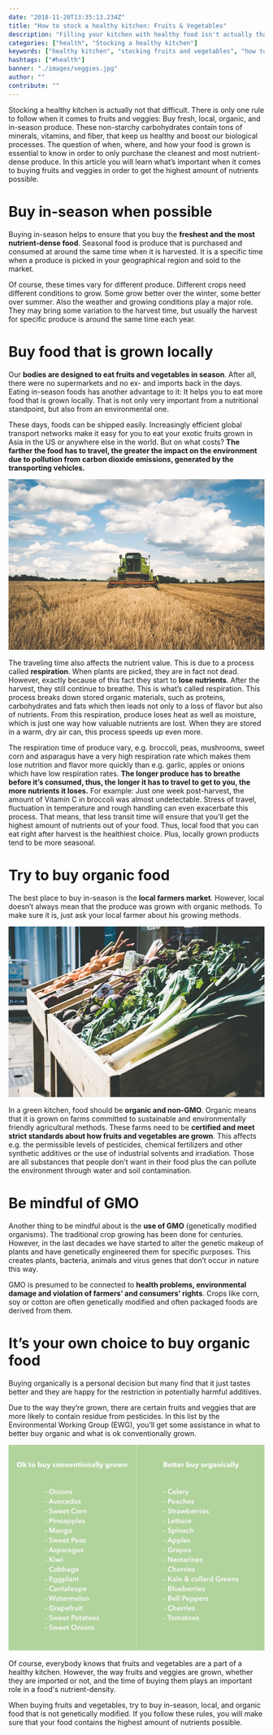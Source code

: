 ```yaml
---
date: "2018-11-20T13:35:13.234Z"
title: "How to stock a healthy kitchen: Fruits & Vegetables"
description: "Filling your kitchen with healthy food isn't actually that difficult. When it comes to fruits and vegetables, there are some things to consider when buying them as the amount of nutrients highly depend on the quality of the food. Read here, how to stock a healthy kitchen with fruits and vegetables »"
categories: ["health", "Stocking a healthy kitchen"]
keywords: ["healthy kitchen", "stocking fruits and vegetables", "how to stock a healthy kitchen"]
hashtags: ["#health"]
banner: "./images/veggies.jpg"
author: ""
contribute: ""
---
```


Stocking a healthy kitchen is actually not that difficult. There is only one rule to follow when it comes to fruits and veggies: Buy fresh, local, organic, and in-season produce. These non-starchy carbohydrates contain tons of minerals, vitamins, and fiber, that keep us healthy and boost our biological processes. The question of when, where, and how your food is grown is essential to know in order to only purchase the cleanest and most nutrient-dense produce. In this article you will learn what’s important when it comes to buying fruits and veggies in order to get the highest amount of nutrients possible.

# Buy in-season when possible

Buying in-season helps to ensure that you buy the **freshest and the most nutrient-dense food**. Seasonal food is produce that is purchased and consumed at around the same time when it is harvested. It is a specific time when a produce is picked in your geographical region and sold to the market.

Of course, these times vary for different produce. Different crops need different conditions to grow. Some grow better over the winter, some better over summer. Also the weather and growing conditions play a major role. They may bring some variation to the harvest time, but usually the harvest for specific produce is around the same time each year.

# Buy food that is grown locally

Our **bodies are designed to eat fruits and vegetables in season**. After all, there were no supermarkets and no ex- and imports back in the days. Eating in-season foods has another advantage to it: It helps you to eat more food that is grown locally. That is not only very important from a nutritional standpoint, but also from an environmental one.

These days, foods can be shipped easily. Increasingly efficient global transport networks make it easy for you to eat your exotic fruits grown in Asia in the US or anywhere else in the world. But on what costs? **The farther the food has to travel, the greater the impact on the environment due to pollution from carbon dioxide emissions, generated by the transporting vehicles.**

![stocking a healthy kitchen with local food](./images/harvest.jpg)

The traveling time also affects the nutrient value. This is due to a process called **respiration**. When plants are picked, they are in fact not dead. However, exactly because of this fact they start to **lose nutrients**. After the harvest, they still continue to breathe. This is what’s called respiration. This process breaks down stored organic materials, such as proteins, carbohydrates and fats which then leads not only to a loss of flavor but also of nutrients. From this respiration, produce loses heat as well as moisture, which is just one way how valuable nutrients are lost. When they are stored in a warm, dry air can, this process speeds up even more.

The respiration time of produce vary, e.g. broccoli, peas, mushrooms, sweet corn and asparagus have a very high respiration rate which makes them lose nutrition and flavor more quickly than e.g. garlic, apples or onions which have low respiration rates. **The longer produce has to breathe before it’s consumed, thus, the longer it has to travel to get to you, the more nutrients it loses.** For example: Just one week post-harvest, the amount of Vitamin C in broccoli was almost undetectable. Stress of travel, fluctuation in temperature and rough handling can even exacerbate this process. That means, that less transit time will ensure that you’ll get the highest amount of nutrients out of your food. Thus, local food that you can eat right after harvest is the healthiest choice. Plus, locally grown products tend to be more seasonal.

# Try to buy organic food

The best place to buy in-season is the **local farmers market**. However, local doesn’t always mean that the produce was grown with organic methods. To make sure it is, just ask your local farmer about his growing methods.

![stocking a healthy kitchen organic food](./images/farmers_market.jpg)

In a green kitchen, food should be **organic and non-GMO**. Organic means that it is grown on farms committed to sustainable and environmentally friendly agricultural methods. These farms need to be **certified and meet strict standards about how fruits and vegetables are grown**. This affects e.g. the permissible levels of pesticides, chemical fertilizers and other synthetic additives or the use of industrial solvents and irradiation. Those are all substances that people don’t want in their food plus the can pollute the environment through water and soil contamination.

# Be mindful of GMO

Another thing to be mindful about is the **use of GMO** (genetically modified organisms). The traditional crop growing has been done for centuries. However, in the last decades we have started to alter the genetic makeup of plants and have genetically engineered them for specific purposes. This creates plants, bacteria, animals and virus genes that don’t occur in nature this way.

GMO is presumed to be connected to **health problems, environmental damage and violation of farmers’ and consumers’ rights**. Crops like corn, soy or cotton are often genetically modified and often packaged foods are derived from them.

# It’s your own choice to buy organic food

Buying organically is a personal decision but many find that it just tastes better and they are happy for the restriction in potentially harmful additives.

Due to the way they’re grown, there are certain fruits and veggies that are more likely to contain residue from pesticides. In this list by the Environmental Working Group (EWG), you’ll get some assistance in what to better buy organic and what is ok conventionally grown.

![stocking a healthy kitchen organic food](./images/list_buy_organic.jpg)

<Divider />

Of course, everybody knows that fruits and vegetables are a part of a healthy kitchen. However, the way fruits and veggies are grown, whether they are imported or not, and the time of buying them plays an important role in a food's nutrient-density.

When buying fruits and vegetables, try to buy in-season, local, and organic food that is not genetically modified. If you follow these rules, you will make sure that your food contains the highest amount of nutrients possible.




